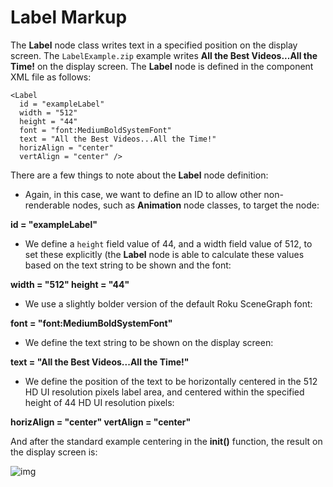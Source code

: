 # Label Markup

The **Label** node class writes text in a specified position on the display screen. The `LabelExample.zip` example writes **All the Best Videos...All the Time!** on the display screen. The **Label** node is defined in the component XML file as follows:

```
<Label 
  id = "exampleLabel" 
  width = "512"
  height = "44" 
  font = "font:MediumBoldSystemFont" 
  text = "All the Best Videos...All the Time!" 
  horizAlign = "center" 
  vertAlign = "center" />
```

There are a few things to note about the **Label** node definition:

- Again, in this case, we want to define an ID to allow other non-renderable nodes, such as **Animation** node classes, to target the node:

**id = "exampleLabel"**

- We define a `height` field value of 44, and a width field value of 512, to set these explicitly (the **Label** node is able to calculate these values based on the text string to be shown and the font:

**width = "512" height = "44"**

- We use a slightly bolder version of the default Roku SceneGraph font:

**font = "font:MediumBoldSystemFont"** 

- We define the text string to be shown on the display screen:

 **text = "All the Best Videos...All the Time!"**

- We define the position of the text to be horizontally centered in the 512 HD UI resolution pixels label area, and centered within the specified height of 44 HD UI resolution pixels:

**horizAlign = "center" vertAlign = "center"**

And after the standard example centering in the **init()** function, the result on the display screen is:

![img](https://sdkdocs.roku.com/download/attachments/1606014/labeldoc.jpg?version=2&modificationDate=1472835515400&api=v2)